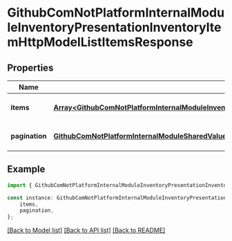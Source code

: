 # GithubComNotPlatformInternalModuleInventoryPresentationInventoryItemHttpModelListItemsResponse


## Properties

Name | Type | Description | Notes
------------ | ------------- | ------------- | -------------
**items** | [**Array&lt;GithubComNotPlatformInternalModuleInventoryPresentationInventoryItemHttpModelInventoryItemResponse&gt;**](GithubComNotPlatformInternalModuleInventoryPresentationInventoryItemHttpModelInventoryItemResponse.md) |  | [optional] [default to undefined]
**pagination** | [**GithubComNotPlatformInternalModuleSharedValueobjectPaginationResponse**](GithubComNotPlatformInternalModuleSharedValueobjectPaginationResponse.md) |  | [optional] [default to undefined]

## Example

```typescript
import { GithubComNotPlatformInternalModuleInventoryPresentationInventoryItemHttpModelListItemsResponse } from 'not-games-sdk-public';

const instance: GithubComNotPlatformInternalModuleInventoryPresentationInventoryItemHttpModelListItemsResponse = {
    items,
    pagination,
};
```

[[Back to Model list]](../README.md#documentation-for-models) [[Back to API list]](../README.md#documentation-for-api-endpoints) [[Back to README]](../README.md)
